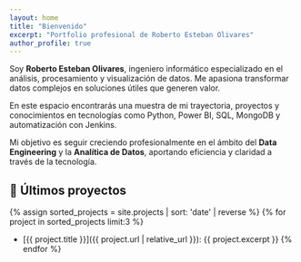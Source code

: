 ```yaml
---
layout: home
title: "Bienvenido"
excerpt: "Portfolio profesional de Roberto Esteban Olivares"
author_profile: true
---
```



Soy **Roberto Esteban Olivares**, ingeniero informático especializado en el análisis, procesamiento y visualización de datos. Me apasiona transformar datos complejos en soluciones útiles que generen valor.

En este espacio encontrarás una muestra de mi trayectoria, proyectos y conocimientos en tecnologías como Python, Power BI, SQL, MongoDB y automatización con Jenkins.

Mi objetivo es seguir creciendo profesionalmente en el ámbito del **Data Engineering** y la **Analítica de Datos**, aportando eficiencia y claridad a través de la tecnología.


## 🚀 Últimos proyectos

{% assign sorted_projects = site.projects | sort: 'date' | reverse %}
{% for project in sorted_projects limit:3 %}
- [{{ project.title }}]({{ project.url | relative_url }}): {{ project.excerpt }}
{% endfor %}
